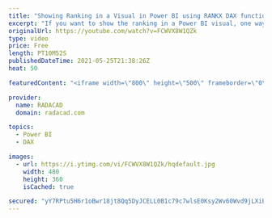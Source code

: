 ```yaml
---
title: "Showing Ranking in a Visual in Power BI using RANKX DAX function"
excerpt: "If you want to show the ranking in a Power BI visual, one way is to use a visual that supports that, such as a Ribbon chart. Another way, which is a more common way, is to write a calculation for rank, and RANKX is a DAX function that can help you with that. In this article and video, I explain how that"
originalUrl: https://youtube.com/watch?v=FCWVX8W1QZk
type: video
price: Free
length: PT10M52S
publishedDateTime: 2021-05-25T21:38:26Z
heat: 50

featuredContent: "<iframe width=\"800\" height=\"500\" frameborder=\"0\" src=\"https://www.youtube.com/embed/FCWVX8W1QZk\" allow=\"accelerometer; autoplay; encrypted-media; gyroscope; picture-in-picture\" allowfullscreen></iframe>"

provider:
  name: RADACAD
  domain: radacad.com

topics:
  - Power BI
  - DAX

images:
  - url: https://i.ytimg.com/vi/FCWVX8W1QZk/hqdefault.jpg
    width: 480
    height: 360
    isCached: true

secured: "yY7RPtu5H6r1oBwr18jt8Qq5DyJCELL0B1c79c7wlsE0Ksy2Wv60Wvd9jLXiBmDSrjko5YxJBh+pWW4eKAHeMTXl+rr3zYqZsK10AyyRscHOCr8ZxY9if8JiGX4EDNAXKGo1qzuJhzE+clDtD/DYUPt4POGqbORYfXAAA3a5KrzQ5o9fcC6zEa0ngpfhGtd5awlN5SS9O353/tOSfT5VhImyXWsLev9HbghUErnBanTOrYIxY+lxr2gP1H7tgX0Hij4v+Hq+gEmD4lRPfMo/AcLZtD3i/f6ceI9CFaLrZLoxWQt7ZsYi0u22Vq6yoksASmbCg/OE3U602CmQMQxv+88XRvKVdF9k3bCz5KIC+Tlf92lzsnailyQagYq2T3CJK2XWh/CCMPyHWLpFMtWQK8JkGJsElegbsUaydGwYpJY=;TeNZcmwMAoYDr27gx65IyA=="
---
```



